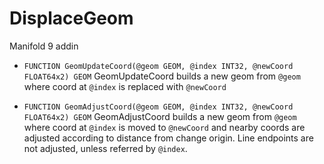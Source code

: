 # DisplaceGeom
 Manifold 9 addin

- `FUNCTION GeomUpdateCoord(@geom GEOM, @index INT32, @newCoord FLOAT64x2) GEOM`
   GeomUpdateCoord builds a new geom from `@geom` where coord at `@index` is replaced with `@newCoord`


- `FUNCTION GeomAdjustCoord(@geom GEOM, @index INT32, @newCoord FLOAT64x2) GEOM`
   GeomAdjustCoord builds a new geom from `@geom` where coord at `@index` is moved to `@newCoord` and nearby coords are adjusted according to distance from change origin. 
Line endpoints are not adjusted, unless referred by `@index`.